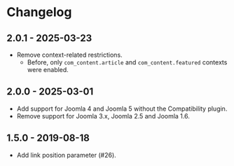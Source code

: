 # Changelog

## 2.0.1 - 2025-03-23
- Remove context-related restrictions.
  - Before, only `com_content.article` and `com_content.featured` contexts were enabled.

## 2.0.0 - 2025-03-01
- Add support for Joomla 4 and Joomla 5 without the Compatibility plugin.
- Remove support for Joomla 3.x, Joomla 2.5 and Joomla 1.6.

## 1.5.0 - 2019-08-18
- Add link position parameter (#26).
